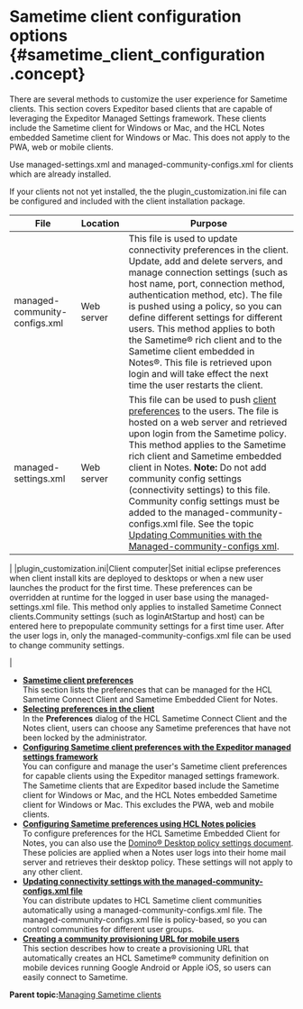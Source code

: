# Sametime client configuration options {#sametime_client_configuration .concept}

There are several methods to customize the user experience for Sametime clients. This section covers Expeditor based clients that are capable of leveraging the Expeditor Managed Settings framework. These clients include the Sametime client for Windows or Mac, and the HCL Notes embedded Sametime client for Windows or Mac. This does not apply to the PWA, web or mobile clients.

Use managed-settings.xml and managed-community-configs.xml for clients which are already installed.

If your clients not not yet installed, the the plugin\_customization.ini file can be configured and included with the client installation package.

|File|Location|Purpose|
|----|--------|-------|
|managed-community-configs.xml|Web server|This file is used to update connectivity preferences in the client. Update, add and delete servers, and manage connection settings \(such as host name, port, connection method, authentication method, etc\). The file is pushed using a policy, so you can define different settings for different users. This method applies to both the Sametime® rich client and to the Sametime client embedded in Notes®. This file is retrieved upon login and will take effect the next time the user restarts the client.|
|managed-settings.xml|Web server|This file can be used to push [client preferences](config_client_pref_tables.md) to the users. The file is hosted on a web server and retrieved upon login from the Sametime policy. This method applies to the Sametime rich client and Sametime embedded client in Notes. **Note:** Do not add community config settings \(connectivity settings\) to this file. Community config settings must be added to the managed-community-configs.xml file. See the topic [Updating Communities with the Managed-community-configs xml](admin_st_mng_remotecomm.md).

|
|plugin\_customization.ini|Client computer|Set initial eclipse preferences when client install kits are deployed to desktops or when a new user launches the product for the first time. These preferences can be overridden at runtime for the logged in user base using the managed-settings.xml file. This method only applies to installed Sametime Connect clients.Community settings \(such as loginAtStartup and host\) can be entered here to prepopulate community settings for a first time user. After the user logs in, only the managed-community-configs.xml file can be used to change community settings.

|

-   **[Sametime client preferences](config_client_pref_tables.md)**  
This section lists the preferences that can be managed for the HCL Sametime Connect Client and Sametime Embedded Client for Notes.
-   **[Selecting preferences in the client](config_client_connect_pref.md)**  
In the **Preferences** dialog of the HCL Sametime Connect Client and the Notes client, users can choose any Sametime preferences that have not been locked by the administrator.
-   **[Configuring Sametime client preferences with the Expeditor managed settings framework](config_client_mng_xml_pref.md)**  
You can configure and manage the user's Sametime client preferences for capable clients using the Expeditor managed settings framework. The Sametime clients that are Expeditor based include the Sametime client for Windows or Mac, and the HCL Notes embedded Sametime client for Windows or Mac. This excludes the PWA, web and mobile clients.
-   **[Configuring Sametime preferences using HCL Notes policies](alternate_client_configuration.md)**  
To configure preferences for the HCL Sametime Embedded Client for Notes, you can also use the [Domino® Desktop policy settings document](https://help.hcltechsw.com/domino/11.0.0/conf_policies_c.html). These policies are applied when a Notes user logs into their home mail server and retrieves their desktop policy. These settings will not apply to any other client.
-   **[Updating connectivity settings with the managed-community-configs.xml file](admin_st_mng_remotecomm.md)**  
You can distribute updates to HCL Sametime client communities automatically using a managed-community-configs.xml file. The managed-community-configs.xml file is policy-based, so you can control communities for different user groups.
-   **[Creating a community provisioning URL for mobile users](community_provisioning.md)**  
This section describes how to create a provisioning URL that automatically creates an HCL Sametime® community definition on mobile devices running Google Android or Apple iOS, so users can easily connect to Sametime.

**Parent topic:**[Managing Sametime clients](managing_sametime_client_preferences.md)

